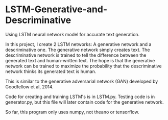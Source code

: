 # LSTM-Generative-and-Descriminative

Using LSTM neural network model for accurate text generation.

In this project, I create 2 LSTM networks: A generative network and a descriminative one. The generative network simply creates text. The descriminative network is trained to tell the difference between the generated text and human-written text. The hope is that the generative network can be trained to maximize the probability that the descriminative network thinks its generated text is human.

This is similar to the generative adversarial network (GAN) developed by Goodfellow et al, 2014.

Code for creating and training LSTM's is in LSTM.py. Testing code is in generator.py, but this file will later contain code for the generative network.

So far, this program only uses numpy, not theano or tensorflow.
